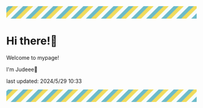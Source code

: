 <!-- Header image -->
<img src="./pokemon/pokemon_39.png" width="1000">

# Hi there!👋

Welcome to mypage!

I'm Judeee🐷

last updated: 2024/5/29 10:33

<!-- Footer image -->
<img src="./pokemon/pokemon_39.png" width="1000">
